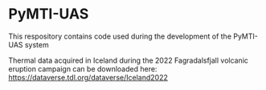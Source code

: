 # PyMTI-UAS
This respository contains code used during the development of the PyMTI-UAS system

Thermal data acquired in Iceland during the 2022 Fagradalsfjall volcanic eruption campaign can be downloaded here: https://dataverse.tdl.org/dataverse/Iceland2022